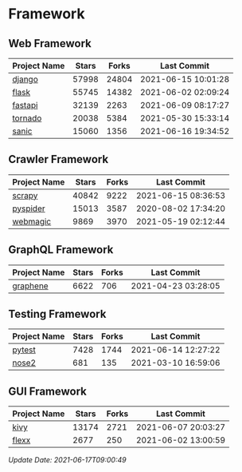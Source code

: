 # Framework

## Web Framework
| Project Name | Stars | Forks | Last Commit |
| ------------ | ----- | ----- | ----------- |
| [django](https://github.com/django/django) | 57998 | 24804 | 2021-06-15 10:01:28 |
| [flask](https://github.com/pallets/flask) | 55745 | 14382 | 2021-06-02 02:09:24 |
| [fastapi](https://github.com/tiangolo/fastapi) | 32139 | 2263 | 2021-06-09 08:17:27 |
| [tornado](https://github.com/tornadoweb/tornado) | 20038 | 5384 | 2021-05-30 15:33:14 |
| [sanic](https://github.com/sanic-org/sanic) | 15060 | 1356 | 2021-06-16 19:34:52 |

## Crawler Framework
| Project Name | Stars | Forks | Last Commit |
| ------------ | ----- | ----- | ----------- |
| [scrapy](https://github.com/scrapy/scrapy) | 40842 | 9222 | 2021-06-15 08:36:53 |
| [pyspider](https://github.com/binux/pyspider) | 15013 | 3587 | 2020-08-02 17:34:20 |
| [webmagic](https://github.com/code4craft/webmagic) | 9869 | 3970 | 2021-05-19 02:12:44 |

## GraphQL Framework
| Project Name | Stars | Forks | Last Commit |
| ------------ | ----- | ----- | ----------- |
| [graphene](https://github.com/graphql-python/graphene) | 6622 | 706 | 2021-04-23 03:28:05 |

## Testing Framework
| Project Name | Stars | Forks | Last Commit |
| ------------ | ----- | ----- | ----------- |
| [pytest](https://github.com/pytest-dev/pytest) | 7428 | 1744 | 2021-06-14 12:27:22 |
| [nose2](https://github.com/nose-devs/nose2) | 681 | 135 | 2021-03-10 16:59:06 |

## GUI Framework
| Project Name | Stars | Forks | Last Commit |
| ------------ | ----- | ----- | ----------- |
| [kivy](https://github.com/kivy/kivy) | 13174 | 2721 | 2021-06-07 20:03:27 |
| [flexx](https://github.com/flexxui/flexx) | 2677 | 250 | 2021-06-02 13:00:59 |

*Update Date: 2021-06-17T09:00:49*